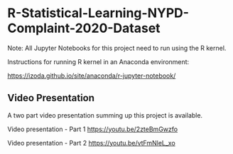 # R-Statistical-Learning-NYPD-Complaint-2020-Dataset

Note: All Jupyter Notebooks for this project need to run using the R kernel.

Instructions for running R kernel in an Anaconda environment:

https://izoda.github.io/site/anaconda/r-jupyter-notebook/

## Video Presentation
A two part video presentation summing up this project is available.

Video presentation - Part 1
https://youtu.be/2zteBmGwzfo

Video presentation - Part 2
https://youtu.be/vtFmNleL_xo
